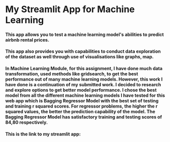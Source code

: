 <h1>My Streamlit App for Machine Learning</h1>
<h4>This app allows you to test a machine learning model's abilities to predict airbnb rental prices.</h4>
<h4>This app also provides you with capabilities to conduct data exploration of the dataset as well through use of visualisations like graphs, map.</h4>
<h4>In Machine Learning Module, for this assignment, I have done much data transformation, used methods like gridsearch, to get the best performance out of many machine learning models. However, this work I have done is a continuation of my submitted work. I decided to research and explore options to get better model performance. I chose the best model from all the different machine learning models I have tested for this web app which is Bagging Regressor Model with the best set of testing and training r squared scores. For regressor problems, the higher the r squared values, the better the prediction capability of the model. The Bagging Regressor Model has satisfactory training and testing scores of 84,80 respectively. </h4>
<h4>This is the link to my streamlit app:
  
</h4>
